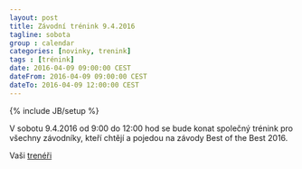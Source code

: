 ```yaml
---
layout: post
title: Závodní trénink 9.4.2016
tagline: sobota
group : calendar
categories: [novinky, trenink]
tags : [trénink]
date: 2016-04-09 09:00:00 CEST
dateFrom: 2016-04-09 09:00:00 CEST
dateTo: 2016-04-09 12:00:00 CEST
---
```

{% include JB/setup %}

V sobotu 9.4.2016 od 9:00 do 12:00 hod se bude konat společný trénink pro všechny závodníky, kteří chtějí a pojedou na závody Best of the Best 2016.

Vaši [trenéři](/treneri)

